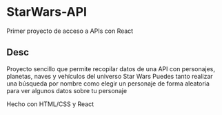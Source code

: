 # StarWars-API
 Primer proyecto de acceso a APIs con React

## Desc
Proyecto sencillo que permite recopilar datos de una API con personajes, planetas, naves y vehículos del universo Star Wars
Puedes tanto realizar una búsqueda por nombre como elegir un personaje de forma aleatoria para ver algunos datos sobre tu personaje

Hecho con HTML/CSS y React
